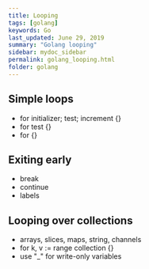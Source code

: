 ```yaml
---
title: Looping
tags: [golang]
keywords: Go
last_updated: June 29, 2019
summary: "Golang looping"
sidebar: mydoc_sidebar
permalink: golang_looping.html
folder: golang
---
```

## Simple loops
* for initializer; test; increment {}
* for test {}
* for {}

## Exiting early
* break
* continue
* labels

## Looping over collections
* arrays, slices, maps, string, channels
* for k, v := range collection {}
* use "_" for write-only variables


